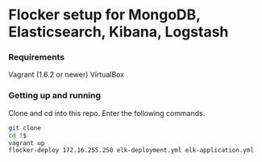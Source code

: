 # Flocker setup for MongoDB, Elasticsearch, Kibana, Logstash

### Requirements

Vagrant (1.6.2 or newer)
VirtualBox


### Getting up and running

Clone and cd into this repo. Enter the following commands.

```bash 
git clone 
cd !$
vagrant up
flocker-deploy 172.16.255.250 elk-deployment.yml elk-application.yml
```
